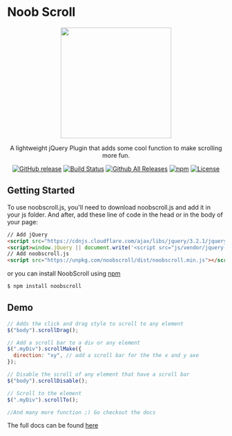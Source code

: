 # Noob Scroll
  <center><img src="https://rawgit.com/arguiot/NoobScroll/master/docs/img/noobscroll-logo.svg" width="256">

A lightweight jQuery Plugin that adds some cool function to make scrolling more fun.

[![GitHub release](https://img.shields.io/github/release/arguiot/NoobScroll.svg)](https://github.com/arguiot/NoobScroll/releases)
[![Build Status](https://travis-ci.org/arguiot/NoobScroll.svg?branch=master)](https://travis-ci.org/arguiot/NoobScroll)
[![Github All Releases](https://img.shields.io/github/downloads/arguiot/NoobScroll/total.svg)](https://github.com/arguiot/NoobScroll/)
[![npm](https://img.shields.io/npm/dt/noobscroll.svg)](https://www.npmjs.com/package/noobscroll)
[![License](https://img.shields.io/github/license/arguiot/NoobScroll.svg)](LICENSE)
  

</center>

## Getting Started

To use noobscroll.js, you'll need to download noobscroll.js and add it in your js folder. And after, add these line of code in the head or in the body of your page:
```html
// Add jQuery
<script src="https://cdnjs.cloudflare.com/ajax/libs/jquery/3.2.1/jquery.min.js"></script>
<script>window.jQuery || document.write('<script src="js/vendor/jquery-3.2.1.min.js"><\/script>')</script>
// Add noobscroll.js
<script src="https://unpkg.com/noobscroll/dist/noobscroll.min.js"></script>
```
or you can install NoobScroll using [npm](https://npmjs.com/package/noobscroll)
```bash
$ npm install noobscroll
```

## Demo

```javascript
// Adds the click and drag style to scroll to any element
$("body").scrollDrag();

// Add a scroll bar to a div or any element
$(".myDiv").scrollMake({
  direction: "xy", // add a scroll bar for the the x and y axe
});

// Disable the scroll of any element that have a scroll bar
$("body").scrollDisable();

// Scroll to the element
$(".myDiv").scrollTo();

//And many more function ;) Go checkout the docs
```

The full docs can be found [here](https://github.com/arguiot/noobscroll/wiki)
